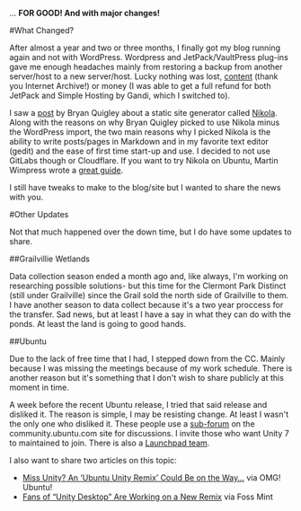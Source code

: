 <!--
.. title: And We Are Back...
.. slug: and-we-are-back
.. date: 2017-12-28 12:51:25 UTC-05:00
.. tags: unity, wetlands, news, lessons-learned, ubuntu, open-science, workflow
.. category: 
.. link: 
.. description: Nov 2016 to Jan 2018 update as the blog was down for that long. This includes some lessons that I learned from running the blog on WordPress.
.. type: text
-->

... **FOR GOOD! And with major changes!**

#What Changed?

After almost a year and two or three months, I finally got my blog running again and not with WordPress. Wordpress and JetPack/VaultPress plug-ins gave me enough headaches mainly from restoring a backup from another server/host to a new server/host. Lucky nothing was lost, [content](https://web.archive.org/web/20161030014830/http://senseopenness.com:80/) (thank you Internet Archive!) or money (I was able to get a full refund for both JetPack and Simple Hosting by Gandi, which I switched to).

I saw a [post](https://bryanquigley.com/posts/converting/now-powered-by-gitlab-nikola-and-cloudflare.html) by Bryan Quigley about a static site generator called [Nikola](https://getnikola.com/). Along with the reasons on why Bryan Quigley picked to use Nikola minus the WordPress import, the two main reasons why I picked Nikola is the ability to write posts/pages in Markdown and in my favorite text editor (gedit) and the ease of first time start-up and use. I decided to not use GitLabs though or Cloudflare. If you want to try Nikola on Ubuntu, Martin Wimpress wrote a [great guide](https://flexion.org/posts/2015-11-installing-nikola-on-ubuntu/).

I still have tweaks to make to the blog/site but I wanted to share the news with you.

#Other Updates

Not that much happened over the down time, but I do have some updates to share.

##Grailvillie Wetlands

Data collection season ended a month ago and, like always, I'm working on researching possible solutions- but this time for the Clermont Park Distinct (still under Grailville) since the Grail sold the north side of Grailville to them.  I have another season to data collect because it's a two year proccess for the transfer. Sad news, but at least I have a say in what they can do with the ponds. At least the land is going to good hands.

##Ubuntu

Due to the lack of free time that I had, I stepped down from the CC. Mainly because I was missing the meetings because of my work schedule. There is another reason but it's something that I don't wish to share publicly at this moment in time.

A week before the recent Ubuntu release, I tried that said release and disliked it. The reason is simple, I may be resisting change. At least I wasn't the only one who disliked it. These people use a [sub-forum](https://community.ubuntu.com/c/desktop/ubuntu-unity-dev) on the community.ubuntu.com site for discussions. I invite those who want Unity 7 to maintained to join. There is also a [Launchpad team](https://launchpad.net/~unity7maintainers).

I also want to share two articles on this topic:

- [Miss Unity? An ‘Ubuntu Unity Remix’ Could Be on the Way…](http://www.omgubuntu.co.uk/2017/11/ubuntu-unity-remix) via OMG! Ubuntu!
- [Fans of “Unity Desktop” Are Working on a New Remix](https://www.fossmint.com/fans-of-unity-desktop-are-working-on-a-new-remix/) via Foss Mint
